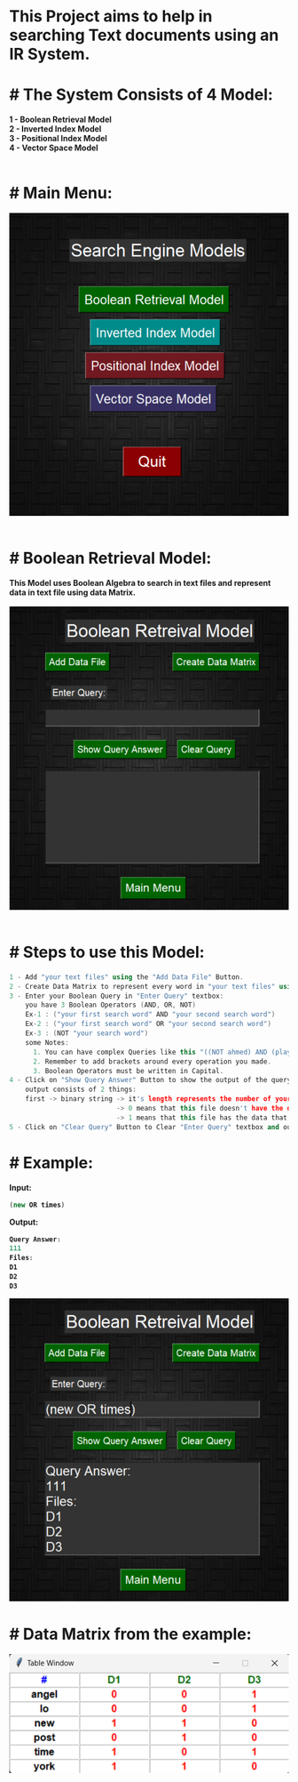 # This Project aims to help in searching Text documents using an IR System.

# # The System Consists of 4 Model:<br>
<b>1 - Boolean Retrieval Model</b><br>
<b>2 - Inverted Index Model</b><br>
<b>3 - Positional Index Model</b><br>
<b>4 - Vector Space Model</b><br>
<br>
# # Main Menu:<br>
![alt text](Images/main_menu.png)<br>
<br>
# # Boolean Retrieval Model:<br>
<b>This Model uses Boolean Algebra to search in text files and represent data in text file using data Matrix.</b><br>
<br>
![alt text](Images/Boolean_Retreival_Model.png)<br>
<br>
# # Steps to use this Model:<br>
```c++
1 - Add "your text files" using the "Add Data File" Button.
2 - Create Data Matrix to represent every word in "your text files" using the "Create Data Matrix" Button.
3 - Enter your Boolean Query in "Enter Query" textbox:
    you have 3 Boolean Operators (AND, OR, NOT)
    Ex-1 : ("your first search word" AND "your second search word")
    Ex-2 : ("your first search word" OR "your second search word")
    Ex-3 : (NOT "your search word")
    some Notes:
      1. You can have complex Queries like this "((NOT ahmed) AND (play OR eat))".
      2. Remember to add brackets around every operation you made.
      3. Boolean Operators must be written in Capital.
4 - Click on "Show Query Answer" Button to show the output of the query:
    output consists of 2 things:
    first -> binary string -> it's length represents the number of your files and in the order you entered them
                           -> 0 means that this file doesn't have the data that satisfies your query.
                           -> 1 means that this file has the data that satisfies your query.
5 - Click on "Clear Query" Button to Clear "Enter Query" textbox and output textbox.
```
# # Example:<br>
<b>Input:<b>
```c++
(new OR times)
```
<b>Output:</b><br>
```c++
Query Answer:
111
Files:
D1
D2
D3
```
![alt text](Images/Boolean_Retreival_Model_Example.png)<br>
# # Data Matrix from the example:<br>
![alt text](Images/Boolean_Retreival_Model_Data_Matrix.png)<br>


